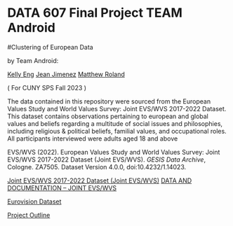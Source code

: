 # DATA 607 Final Project TEAM Android

#Clustering of European Data

by Team Android:

[Kelly Eng](https://github.com/autistic96)
[Jean Jimenez](https://github.com/sleepysloth12)
[Matthew Roland](https://github.com/Mattr5541)


( For CUNY SPS Fall 2023 )



The data contained in this repository were sourced from the European Values Study and World Values Survey: Joint EVS/WVS 2017-2022 Dataset. This dataset contains observations pertaining to european and global values and beliefs regarding a multitude of social issues and philosophies, including religious & political beliefs, familial values, and occupational roles. All participants interviewed were adults aged 18 and above

EVS/WVS (2022). European Values Study and World Values Survey: Joint EVS/WVS 2017-2022 Dataset (Joint EVS/WVS). _GESIS Data Archive_, Cologne. ZA7505. Dataset Version 4.0.0, doi:10.4232/1.14023.


[Joint EVS/WVS 2017-2022 Dataset (Joint EVS/WVS)](https://search.gesis.org/research_data/ZA7505)
[DATA AND DOCUMENTATION – JOINT EVS/WVS](https://europeanvaluesstudy.eu/methodology-data-documentation/survey-2017/joint-evs-wvs/data-and-documentation-joint-evs-wvs/)


[Eurovision Dataset](https://docs.google.com/spreadsheets/d/1UUXinsHP4iDUwprM_KKEng4DBK2uC7Y1NdbnD1lmkSU/edit#gid=0)


[Project Outline](https://docs.google.com/document/d/1e2IMS6lJmTy89vMRV8iRz0rXo1NDuCowcggHIxB8iQQ/edit?usp=sharing)
